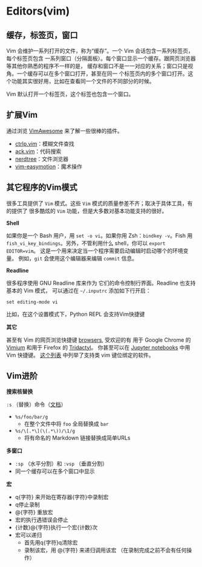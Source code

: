 # Editors(vim)

## 缓存，标签页，窗口

Vim 会维护一系列打开的文件，称为“缓存”。一个 Vim 会话包含一系列标签页，每个标签页包含 一系列窗口（分隔面板）。每个窗口显示一个缓存。跟网页浏览器等其他你熟悉的程序不一样的是， 缓存和窗口不是一一对应的关系；窗口只是视角。一个缓存可以在多个窗口打开，甚至在同一 个标签页内的多个窗口打开。这个功能其实很好用，比如在查看同一个文件的不同部分的时候。

Vim 默认打开一个标签页，这个标签也包含一个窗口。

## 扩展Vim

通过浏览 [VimAwesome](https://vimawesome.com/) 来了解一些很棒的插件。

- [ctrlp.vim](https://github.com/ctrlpvim/ctrlp.vim)：模糊文件查找
- [ack.vim](https://github.com/mileszs/ack.vim)：代码搜索
- [nerdtree](https://github.com/scrooloose/nerdtree)：文件浏览器
- [vim-easymotion](https://github.com/easymotion/vim-easymotion)：魔术操作

## 其它程序的Vim模式

很多工具提供了 `Vim` 模式。这些 `Vim` 模式的质量参差不齐；取决于具体工具，有的提供了 很多酷炫的 `Vim` 功能，但是大多数对基本功能支持的很好。

**Shell**

如果你是一个 Bash 用户，用 `set -o vi`。如果你用 Zsh：`bindkey -v`。Fish 用 `fish_vi_key_bindings`。另外，不管利用什么 shell，你可以 `export EDITOR=vim`。 这是一个用来决定当一个程序需要启动编辑时启动哪个的环境变量。 例如，`git` 会使用这个编辑器来编辑 `commit` 信息。

**Readline**

很多程序使用 GNU Readline 库来作为 它们的命令控制行界面。Readline 也支持基本的 Vim 模式， 可以通过在 `~/.inputrc` 添加如下行开启：
```shell
set editing-mode vi
```
比如，在这个设置模式下，Python REPL 会支持Vim快捷键


**其它**

甚至有 Vim 的网页浏览快捷键 [browsers](http://vim.wikia.com/wiki/Vim_key_bindings_for_web_browsers), 受欢迎的有 用于 Google Chrome 的 [Vimium](https://chrome.google.com/webstore/detail/vimium/dbepggeogbaibhgnhhndojpepiihcmeb?hl=en) 和用于 Firefox 的 [Tridactyl](https://github.com/tridactyl/tridactyl)。 你甚至可以在 [Jupyter notebooks](https://github.com/lambdalisue/jupyter-vim-binding) 中用 Vim 快捷键。 [这个列表](https://reversed.top/2016-08-13/big-list-of-vim-like-software) 中列举了支持类 vim 键位绑定的软件。


## Vim进阶

**搜索核替换**

`:s` （替换）命令（[文档](http://vim.wikia.com/wiki/Search_and_replace)）

- `%s/foo/bar/g`
  - 在整个文件中将 `foo` 全局替换成 `bar`
- `%s/\[.*\](\(.*\))/\1/g`
  - 将有命名的 Markdown 链接替换成简单URLs

**多窗口**

- `:sp` （水平分割）和 `:vsp` （垂直分割）
- 同一个缓存可以在多个窗口中显示

**宏**

- q{字符} 来开始在寄存器{字符}中录制宏
- q停止录制
- @{字符} 重放宏
- 宏的执行遇错误会停止
- {计数}@{字符}执行一个宏{计数}次
- 宏可以递归
  - 首先用q{字符}q清除宏
  - 录制该宏，用 @{字符} 来递归调用该宏 （在录制完成之前不会有任何操作）